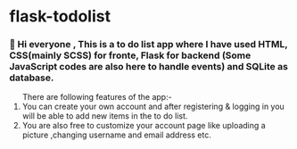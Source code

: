 # flask-todolist
<h3>👋 Hi everyone , This is a to do list app where I have used HTML, CSS(mainly SCSS) for fronte, Flask for backend (Some JavaScript codes are also here to handle events) and SQLite as database.</h3>

<ol>There are following features of the app:-
<li> You can create your own account and after registering & logging in you will be able to add new items in the to do list.</li>
<li>You are also free to customize your account page like uploading a picture ,changing username and email address etc.</li>
</ol>